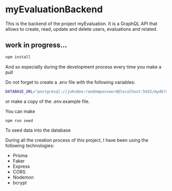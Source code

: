 # myEvaluationBackend

This is the backend of the project myEvaluation. It is a GraphQL API that allows to create, read, update and delete users, evaluations and related.

## work in progress...

```bash
npm install
```

And so especially during the development process every time you make a pull

Do not forget to create a .env file with the following variables:

```bash
DATABASE_URL="postgresql://johndoe:randompassword@localhost:5432/mydb?schema=public"
```

or make a copy of the .env.example file.

You can make

```bash
npm run seed
```

To seed data into the database

During all the creation process of this project, I have been using the following technologies:

- Prisma
- Faker
- Express
- CORS
- Nodemon
- bcrypt
